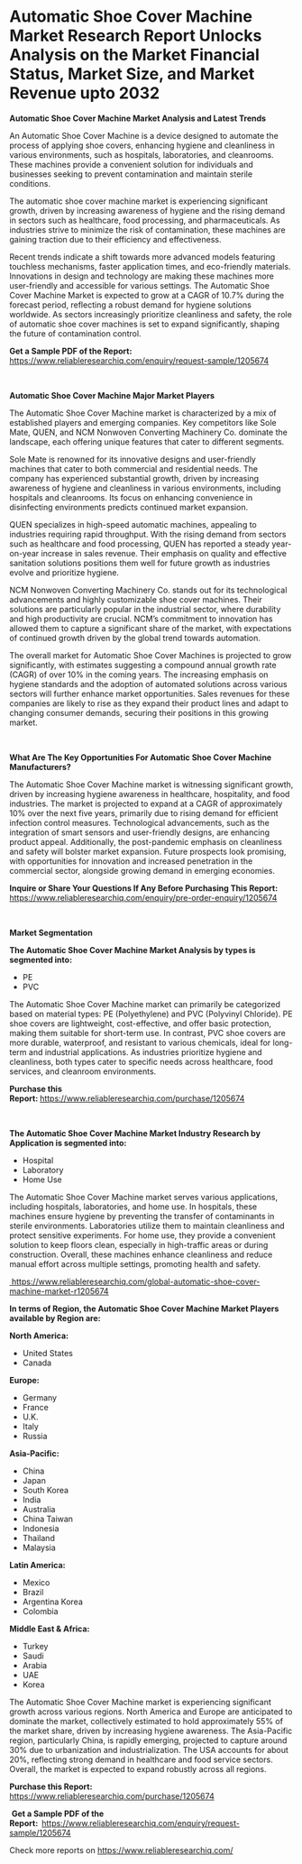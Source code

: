 <p><h1>Automatic Shoe Cover Machine Market Research Report Unlocks Analysis on the Market Financial Status, Market Size, and Market Revenue upto 2032</h1></p><p><strong>Automatic Shoe Cover Machine Market Analysis and Latest Trends</strong></p>
<p><p>An Automatic Shoe Cover Machine is a device designed to automate the process of applying shoe covers, enhancing hygiene and cleanliness in various environments, such as hospitals, laboratories, and cleanrooms. These machines provide a convenient solution for individuals and businesses seeking to prevent contamination and maintain sterile conditions. </p><p>The automatic shoe cover machine market is experiencing significant growth, driven by increasing awareness of hygiene and the rising demand in sectors such as healthcare, food processing, and pharmaceuticals. As industries strive to minimize the risk of contamination, these machines are gaining traction due to their efficiency and effectiveness. </p><p>Recent trends indicate a shift towards more advanced models featuring touchless mechanisms, faster application times, and eco-friendly materials. Innovations in design and technology are making these machines more user-friendly and accessible for various settings. The Automatic Shoe Cover Machine Market is expected to grow at a CAGR of 10.7% during the forecast period, reflecting a robust demand for hygiene solutions worldwide. As sectors increasingly prioritize cleanliness and safety, the role of automatic shoe cover machines is set to expand significantly, shaping the future of contamination control.</p></p>
<p><strong>Get a Sample PDF of the Report:&nbsp;</strong> <a href="https://www.reliableresearchiq.com/enquiry/request-sample/1205674?utm_campaign=3074&utm_medium=2&utm_source=Github&utm_content=ia&utm_term=10042025&utm_id=automatic-shoe-cover-machine">https://www.reliableresearchiq.com/enquiry/request-sample/1205674</a></p>
<p>&nbsp;</p>
<p><strong>Automatic Shoe Cover Machine Major Market Players</strong></p>
<p><p>The Automatic Shoe Cover Machine market is characterized by a mix of established players and emerging companies. Key competitors like Sole Mate, QUEN, and NCM Nonwoven Converting Machinery Co. dominate the landscape, each offering unique features that cater to different segments.</p><p>Sole Mate is renowned for its innovative designs and user-friendly machines that cater to both commercial and residential needs. The company has experienced substantial growth, driven by increasing awareness of hygiene and cleanliness in various environments, including hospitals and cleanrooms. Its focus on enhancing convenience in disinfecting environments predicts continued market expansion.</p><p>QUEN specializes in high-speed automatic machines, appealing to industries requiring rapid throughput. With the rising demand from sectors such as healthcare and food processing, QUEN has reported a steady year-on-year increase in sales revenue. Their emphasis on quality and effective sanitation solutions positions them well for future growth as industries evolve and prioritize hygiene.</p><p>NCM Nonwoven Converting Machinery Co. stands out for its technological advancements and highly customizable shoe cover machines. Their solutions are particularly popular in the industrial sector, where durability and high productivity are crucial. NCM’s commitment to innovation has allowed them to capture a significant share of the market, with expectations of continued growth driven by the global trend towards automation.</p><p>The overall market for Automatic Shoe Cover Machines is projected to grow significantly, with estimates suggesting a compound annual growth rate (CAGR) of over 10% in the coming years. The increasing emphasis on hygiene standards and the adoption of automated solutions across various sectors will further enhance market opportunities. Sales revenues for these companies are likely to rise as they expand their product lines and adapt to changing consumer demands, securing their positions in this growing market.</p></p>
<p>&nbsp;</p>
<p><strong>What Are The Key Opportunities For Automatic Shoe Cover Machine Manufacturers?</strong></p>
<p><p>The Automatic Shoe Cover Machine market is witnessing significant growth, driven by increasing hygiene awareness in healthcare, hospitality, and food industries. The market is projected to expand at a CAGR of approximately 10% over the next five years, primarily due to rising demand for efficient infection control measures. Technological advancements, such as the integration of smart sensors and user-friendly designs, are enhancing product appeal. Additionally, the post-pandemic emphasis on cleanliness and safety will bolster market expansion. Future prospects look promising, with opportunities for innovation and increased penetration in the commercial sector, alongside growing demand in emerging economies.</p></p>
<p><strong>Inquire or Share Your Questions If Any Before Purchasing This Report:</strong> <a href="https://www.reliableresearchiq.com/enquiry/pre-order-enquiry/1205674?utm_campaign=3074&utm_medium=2&utm_source=Github&utm_content=ia&utm_term=10042025&utm_id=automatic-shoe-cover-machine">https://www.reliableresearchiq.com/enquiry/pre-order-enquiry/1205674</a></p>
<p>&nbsp;</p>
<p><strong>Market Segmentation</strong></p>
<p><strong>The Automatic Shoe Cover Machine Market Analysis by types is segmented into:</strong></p>
<p><ul><li>PE</li><li>PVC</li></ul></p>
<p><p>The Automatic Shoe Cover Machine market can primarily be categorized based on material types: PE (Polyethylene) and PVC (Polyvinyl Chloride). PE shoe covers are lightweight, cost-effective, and offer basic protection, making them suitable for short-term use. In contrast, PVC shoe covers are more durable, waterproof, and resistant to various chemicals, ideal for long-term and industrial applications. As industries prioritize hygiene and cleanliness, both types cater to specific needs across healthcare, food services, and cleanroom environments.</p></p>
<p><strong>Purchase this Report:&nbsp;</strong><a href="https://www.reliableresearchiq.com/purchase/1205674?utm_campaign=3074&utm_medium=2&utm_source=Github&utm_content=ia&utm_term=10042025&utm_id=automatic-shoe-cover-machine">https://www.reliableresearchiq.com/purchase/1205674</a></p>
<p>&nbsp;</p>
<p><strong>The Automatic Shoe Cover Machine Market Industry Research by Application is segmented into:</strong></p>
<p><ul><li>Hospital</li><li>Laboratory</li><li>Home Use</li></ul></p>
<p><p>The Automatic Shoe Cover Machine market serves various applications, including hospitals, laboratories, and home use. In hospitals, these machines ensure hygiene by preventing the transfer of contaminants in sterile environments. Laboratories utilize them to maintain cleanliness and protect sensitive experiments. For home use, they provide a convenient solution to keep floors clean, especially in high-traffic areas or during construction. Overall, these machines enhance cleanliness and reduce manual effort across multiple settings, promoting health and safety.</p></p>
<p><a href="https://www.reliableresearchiq.com/global-automatic-shoe-cover-machine-market-r1205674?utm_campaign=3074&utm_medium=2&utm_source=Github&utm_content=ia&utm_term=10042025&utm_id=automatic-shoe-cover-machine">&nbsp;https://www.reliableresearchiq.com/global-automatic-shoe-cover-machine-market-r1205674</a></p>
<p><strong>In terms of Region, the Automatic Shoe Cover Machine Market Players available by Region are:</strong></p>
<p>
    <p> <strong> North America: </strong>
        <ul>
            <li>United States</li>
            <li>Canada</li>
        </ul>
        </p> 
    <p> <strong> Europe: </strong>
        <ul>
            <li>Germany</li>
            <li>France</li>
            <li>U.K.</li>
            <li>Italy</li>
            <li>Russia</li>
        </ul>
        </p> 
    <p> <strong> Asia-Pacific: </strong>
        <ul>
            <li>China</li>
            <li>Japan</li>
            <li>South Korea</li>
            <li>India</li>
            <li>Australia</li>
            <li>China Taiwan</li>
            <li>Indonesia</li>
            <li>Thailand</li>
            <li>Malaysia</li>
        </ul>
        </p> 
    <p> <strong> Latin America: </strong>
        <ul>
            <li>Mexico</li>
            <li>Brazil</li>
            <li>Argentina Korea</li>
            <li>Colombia</li>
        </ul>
        </p> 
    <p> <strong> Middle East & Africa: </strong>
        <ul>
            <li>Turkey</li>
            <li>Saudi</li>
            <li>Arabia</li>
            <li>UAE</li>
            <li>Korea</li>
        </ul>
    </p>
    </p>
<p><p>The Automatic Shoe Cover Machine market is experiencing significant growth across various regions. North America and Europe are anticipated to dominate the market, collectively estimated to hold approximately 55% of the market share, driven by increasing hygiene awareness. The Asia-Pacific region, particularly China, is rapidly emerging, projected to capture around 30% due to urbanization and industrialization. The USA accounts for about 20%, reflecting strong demand in healthcare and food service sectors. Overall, the market is expected to expand robustly across all regions.</p></p>
<p><strong>Purchase this Report: </strong><a href="https://www.reliableresearchiq.com/purchase/1205674?utm_campaign=3074&utm_medium=2&utm_source=Github&utm_content=ia&utm_term=10042025&utm_id=automatic-shoe-cover-machine">https://www.reliableresearchiq.com/purchase/1205674</a></p>
<p>&nbsp;<strong>Get a Sample PDF of the Report:&nbsp;&nbsp;</strong><a href="https://www.reliableresearchiq.com/enquiry/request-sample/1205674?utm_campaign=3074&utm_medium=2&utm_source=Github&utm_content=ia&utm_term=10042025&utm_id=automatic-shoe-cover-machine">https://www.reliableresearchiq.com/enquiry/request-sample/1205674</a></p>
<p><strong></strong></p>
<p>Check more reports on <a href="https://www.reliableresearchiq.com/?utm_campaign=3074&utm_medium=2&utm_source=Github&utm_content=ia&utm_term=10042025&utm_id=automatic-shoe-cover-machine">https://www.reliableresearchiq.com/</a></p>